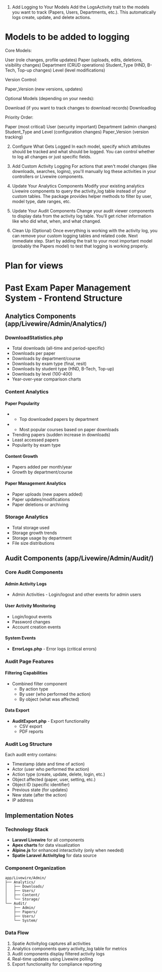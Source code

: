 1. Add Logging to Your Models
Add the LogsActivity trait to the models you want to track (Papers, Users, Departments, etc.). This automatically logs create, update, and delete actions.

# Models to be added to logging
Core Models:

User (role changes, profile updates)
Paper (uploads, edits, deletions, visibility changes)
Department (CRUD operations)
Student_Type (HND, B-Tech, Top-up changes)
Level (level modifications)

Version Control:

Paper_Version (new versions, updates)

Optional Models (depending on your needs):

Download (if you want to track changes to download records)
Downloadlog

Priority Order:

Paper (most critical)
User (security important)
Department (admin changes)
Student_Type and Level (configuration changes)
Paper_Version (version tracking)

2. Configure What Gets Logged
In each model, specify which attributes should be tracked and what should be logged. You can control whether to log all changes or just specific fields.

3. Add Custom Activity Logging
For actions that aren't model changes (like downloads, searches, logins), you'll manually log these activities in your controllers or Livewire components.

4. Update Your Analytics Components
Modify your existing analytics Livewire components to query the activity_log table instead of your custom tables. The package provides helper methods to filter by user, model type, date ranges, etc.

5. Update Your Audit Components
Change your audit viewer components to display data from the activity log table. You'll get richer information like who did what, when, and what changed.

6. Clean Up (Optional)
Once everything is working with the activity log, you can remove your custom logging tables and related code.
Next immediate step. Start by adding the trait to your most important model (probably the Papers model) to test that logging is working properly.

# Plan for views
# Past Exam Paper Management System - Frontend Structure

## Analytics Components (app/Livewire/Admin/Analytics/)

### DownloadStatistics.php
- Total downloads (all-time and period-specific)
- Downloads per paper
- Downloads by department/course
- Downloads by exam type (final, resit)
- Downloads by student type (HND, B-Tech, Top-up)
- Downloads by level (100-400)
- Year-over-year comparison charts


### Content Analytics
#### Paper Popularity
-  - Top downloaded papers by department
- - Most popular courses based on paper downloads
- Trending papers (sudden increase in downloads)
- Least accessed papers
- Popularity by exam type

#### Content Growth
- Papers added per month/year
- Growth by department/course


#### Paper Management Analytics
- Paper uploads (new papers added)
- Paper updates/modifications
- Paper deletions or archiving

### Storage Analytics
- Total storage used
- Storage growth trends
- Storage usage by department
- File size distributions

## Audit Components (app/Livewire/Admin/Audit/)

### Core Audit Components

#### Admin Activity Logs
- Admin Activities - Login/logout and other events for admin users

#### User Activity Monitoring
- Login/logout events
- Password changes
- Account creation events

#### System Events
- **ErrorLogs.php** - Error logs (critical errors)

### Audit Page Features

#### Filtering Capabilities
- Combined filter component
  - By action type
  - By user (who performed the action)
  - By object (what was affected)

#### Data Export
- **AuditExport.php** - Export functionality
  - CSV export
  - PDF reports

### Audit Log Structure
Each audit entry contains:
- Timestamp (date and time of action)
- Actor (user who performed the action)
- Action type (create, update, delete, login, etc.)
- Object affected (paper, user, setting, etc.)
- Object ID (specific identifier)
- Previous state (for updates)
- New state (after the action)
- IP address

## Implementation Notes

### Technology Stack
- **Laravel Livewire** for all components
- **Apex charts** for data visualization
- **Alpine.js** for enhanced interactivity (only when needed)
- **Spatie Laravel Activitylog** for data source

### Component Organization
```
app/Livewire/Admin/
├── Analytics/
│   ├── Downloads/
│   ├── Users/
│   ├── Content/
│   └── Storage/
└── Audit/
    ├── Admin/
    ├── Papers/
    ├── Users/
    └── System/
```

### Data Flow
1. Spatie Activitylog captures all activities
2. Analytics components query activity_log table for metrics
3. Audit components display filtered activity logs
4. Real-time updates using Livewire polling
5. Export functionality for compliance reporting